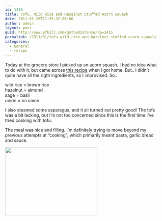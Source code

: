 ```yaml
---
id: 1415
title: Tofu, Wild Rice and Hazelnut Stuffed Acorn Squash
date: 2011-01-29T21:55:37-06:00
author: admin
layout: post
guid: http://www.afhill.com/gothedistance/?p=1415
permalink: /2011/01/tofu-wild-rice-and-hazelnut-stuffed-acorn-squash/
categories:
  - General
  - recipe
---
```

Today at the grocery store I picked up an acorn squash. I had no idea what to do with it, but came across [this recipe](http://tasty-yummies.com/2010/10/22/tofu-wild-rice-and-hazelnut-stuffed-acorn-squash/) when I got home. But.. I didn&#8217;t quite have all the right ingredients, so I improvised. So.. 

wild rice = brown rice  
hazelnut = almond  
sage = basil  
onion = no onion

I also steamed some asparagus, and it all turned out pretty good! The tofu was a bit lacking, but I&#8217;m not too concerned since this is the first time I&#8217;ve tried cooking with tofu. 

The meal was nice and filling. I&#8217;m definitely trying to move beyond my previous attempts at &#8220;cooking&#8221;, which primarily meant pasta, garlic bread and sauce. 

[<img src="http://www.afhill.com/gothedistance/wp-content/uploads/2011/01/squash-300x224.jpg" alt="" title="squash" width="300" height="224" class="aligncenter size-medium wp-image-1434" />](http://www.afhill.com/gothedistance/wp-content/uploads/2011/01/squash.jpg)